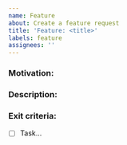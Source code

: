 ```yaml
---
name: Feature
about: Create a feature request
title: 'Feature: <title>'
labels: feature
assignees: ''
---
```


<!--
Note: Please search to see if an issue already exists for the bug you encountered.
-->

### Motivation:
<!-- A concise description of what you're experiencing. -->

### Description:
<!-- A concise description of what you expected to happen. -->

### Exit criteria:
- [ ] Task...
<!--
Example:
- [ ] Implement the feature
- [ ] Add feature to the platform
-->